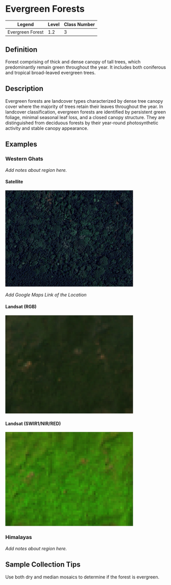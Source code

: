 # Evergreen Forests

| Legend | Level | Class Number |
| ------ | ----- | -------------|
| Evergreen Forest | 1.2 | 3 |

## Definition

Forest comprising of thick and dense canopy of tall trees, which predominantly remain green throughout the year. It includes both coniferous and tropical broad-leaved evergreen trees. 

## Description

 Evergreen forests are landcover types characterized by dense tree canopy cover where the majority of trees retain their leaves throughout the year. In landcover classification, evergreen forests are identified by persistent green foliage, minimal seasonal leaf loss, and a closed canopy structure. They are distinguished from deciduous forests by their year-round photosynthetic activity and stable canopy appearance.

 ## Examples

### Western Ghats

*Add notes about region here.*

#### Satellite

<img src="../../images/western_ghats_evergreen_satellite.png" width="400px" />

*Add Google Maps Link of the Location*
 
#### Landsat (RGB)

<img src="../../images/western_ghats_evergreen_landsat_rgb.png" width="400px" />


#### Landsat (SWIR1/NIR/RED)

<img src="../../images/western_ghats_evergreen_landsat_fcc.png" width="400px" />

### Himalayas

*Add notes about region here.*


## Sample Collection Tips

Use both dry and median mosaics to determine if the forest is evergreen. 
